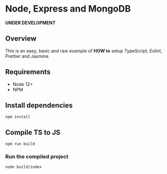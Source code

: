 # Node, Express and MongoDB

**UNDER DEVELOPMENT**

## Overview

This is an easy, basic and raw example of **HOW to** setup TypeScript, Eslint, Prettier and Jasmine.

## Requirements

- Node 12+
- NPM

## Install dependencies

```
npm install
```

## Compile TS to JS

```
npm run build
```

### Run the compiled project

```
node build/index
```




  <!-- "scripts": {
    "build": "npx tsc",
    "prettier": "prettier --config .prettierrc 'src/**/*.ts' --write",
    "lint": "eslint . --ext .ts",
    "jasmine": "jasmine",
    "test": "npm run build && npm run jasmine"
  }, -->